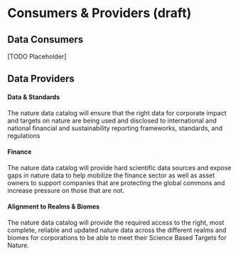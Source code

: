 # Consumers & Providers (draft)

## Data Consumers

\[TODO Placeholder]

## Data Providers

#### Data & Standards

The nature data catalog will ensure that the right data for corporate impact and targets on nature are being used and disclosed to international and national financial and sustainability reporting frameworks, standards, and regulations

#### Finance&#x20;

The nature data catalog will provide hard scientific data sources and expose gaps in nature data to help mobilize the finance sector as well as asset owners to support companies that are protecting the global commons and increase pressure on those that are not.

#### Alignment to Realms & Biomes

The nature data catalog will provide the required access to the right, most complete, reliable and updated nature data across the different realms and biomes for corporations to be able to meet their Science Based Targets for Nature.
